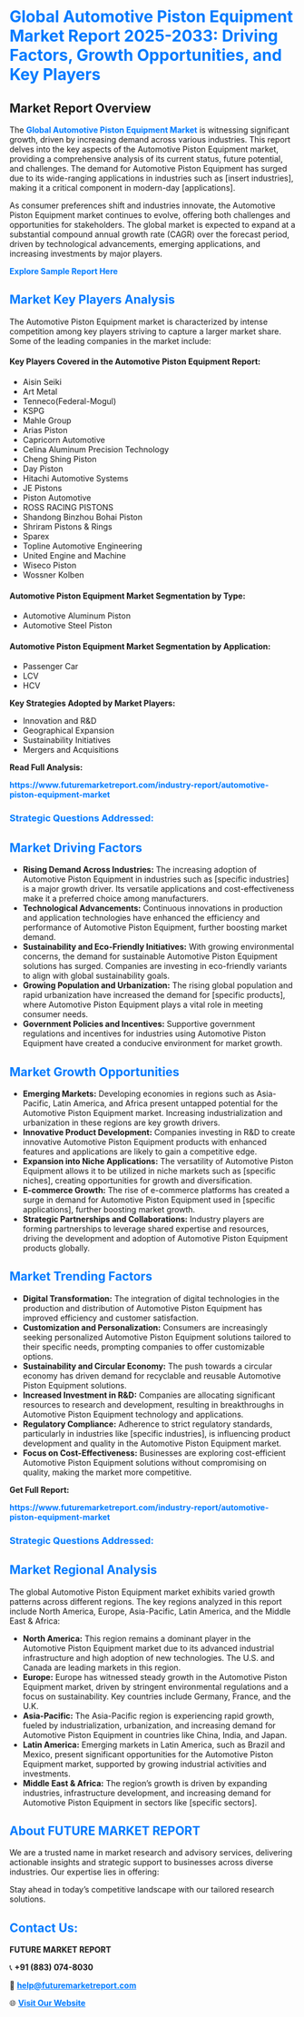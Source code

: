 <h1 style="color: #007BFF;">Global Automotive Piston Equipment Market Report 2025-2033: Driving Factors, Growth Opportunities, and Key Players</h1>

<section id="overview">
<h2>Market Report Overview</h2>
<p>The <a href="https://www.futuremarketreport.com/industry-report/automotive-piston-equipment-market" style="color: #007BFF; text-decoration: none;"><strong>Global Automotive Piston Equipment Market</strong></a> is witnessing significant growth, driven by increasing demand across various industries. This report delves into the key aspects of the Automotive Piston Equipment market, providing a comprehensive analysis of its current status, future potential, and challenges. The demand for Automotive Piston Equipment has surged due to its wide-ranging applications in industries such as [insert industries], making it a critical component in modern-day [applications].</p>
<p>As consumer preferences shift and industries innovate, the Automotive Piston Equipment market continues to evolve, offering both challenges and opportunities for stakeholders. The global market is expected to expand at a substantial compound annual growth rate (CAGR) over the forecast period, driven by technological advancements, emerging applications, and increasing investments by major players.</p>
</section>

<section id="overview">
<p><a href="https://www.futuremarketreport.com/request-sample/reportId=55059" style="color: #007BFF; text-decoration: none;"><strong>Explore Sample Report Here</strong></a></p>
</section>

<section id="key-players">
<h2 style="color: #007BFF;">Market Key Players Analysis</h2>
<p>The Automotive Piston Equipment market is characterized by intense competition among key players striving to capture a larger market share. Some of the leading companies in the market include:</p>
<h4>Key Players Covered in the Automotive Piston Equipment Report:</h4>
<ul><li>Aisin Seiki</li><li>Art Metal</li><li>Tenneco(Federal-Mogul)</li><li>KSPG</li><li>Mahle Group</li><li>Arias Piston</li><li>Capricorn Automotive</li><li>Celina Aluminum Precision Technology</li><li>Cheng Shing Piston</li><li>Day Piston</li><li>Hitachi Automotive Systems</li><li>JE Pistons</li><li>Piston Automotive</li><li>ROSS RACING PISTONS</li><li>Shandong Binzhou Bohai Piston</li><li>Shriram Pistons &amp; Rings</li><li>Sparex</li><li>Topline Automotive Engineering</li><li>United Engine and Machine</li><li>Wiseco Piston</li><li>Wossner Kolben</li></ul>
<h4>Automotive Piston Equipment Market Segmentation by Type:</h4>
<ul><li>Automotive Aluminum Piston</li><li>Automotive Steel Piston</li></ul>

<h4>Automotive Piston Equipment Market Segmentation by Application:</h4>
<ul><li>Passenger Car</li><li>LCV</li><li>HCV</li></ul>
<p><strong>Key Strategies Adopted by Market Players:</strong></p>
<ul>
<li>Innovation and R&D</li>
<li>Geographical Expansion</li>
<li>Sustainability Initiatives</li>
<li>Mergers and Acquisitions</li>
</ul>
</section>

<section>
<p><strong>Read Full Analysis: </strong></p><a href="https://www.futuremarketreport.com/industry-report/automotive-piston-equipment-market" style="color: #007BFF; text-decoration: none;"><strong>https://www.futuremarketreport.com/industry-report/automotive-piston-equipment-market</strong></a>
<h3 style="color: #007BFF;">Strategic Questions Addressed:</h3>
</section>

<section id="driving-factors">
<h2 style="color: #007BFF;">Market Driving Factors</h2>
<ul>
<li><strong>Rising Demand Across Industries:</strong> The increasing adoption of Automotive Piston Equipment in industries such as [specific industries] is a major growth driver. Its versatile applications and cost-effectiveness make it a preferred choice among manufacturers.</li>
<li><strong>Technological Advancements:</strong> Continuous innovations in production and application technologies have enhanced the efficiency and performance of Automotive Piston Equipment, further boosting market demand.</li>
<li><strong>Sustainability and Eco-Friendly Initiatives:</strong> With growing environmental concerns, the demand for sustainable Automotive Piston Equipment solutions has surged. Companies are investing in eco-friendly variants to align with global sustainability goals.</li>
<li><strong>Growing Population and Urbanization:</strong> The rising global population and rapid urbanization have increased the demand for [specific products], where Automotive Piston Equipment plays a vital role in meeting consumer needs.</li>
<li><strong>Government Policies and Incentives:</strong> Supportive government regulations and incentives for industries using Automotive Piston Equipment have created a conducive environment for market growth.</li>
</ul>
</section>

<section id="growth-opportunities">
<h2 style="color: #007BFF;">Market Growth Opportunities</h2>
<ul>
<li><strong>Emerging Markets:</strong> Developing economies in regions such as Asia-Pacific, Latin America, and Africa present untapped potential for the Automotive Piston Equipment market. Increasing industrialization and urbanization in these regions are key growth drivers.</li>
<li><strong>Innovative Product Development:</strong> Companies investing in R&D to create innovative Automotive Piston Equipment products with enhanced features and applications are likely to gain a competitive edge.</li>
<li><strong>Expansion into Niche Applications:</strong> The versatility of Automotive Piston Equipment allows it to be utilized in niche markets such as [specific niches], creating opportunities for growth and diversification.</li>
<li><strong>E-commerce Growth:</strong> The rise of e-commerce platforms has created a surge in demand for Automotive Piston Equipment used in [specific applications], further boosting market growth.</li>
<li><strong>Strategic Partnerships and Collaborations:</strong> Industry players are forming partnerships to leverage shared expertise and resources, driving the development and adoption of Automotive Piston Equipment products globally.</li>
</ul>
</section>

<section id="trending-factors">
<h2 style="color: #007BFF;">Market Trending Factors</h2>
<ul>
<li><strong>Digital Transformation:</strong> The integration of digital technologies in the production and distribution of Automotive Piston Equipment has improved efficiency and customer satisfaction.</li>
<li><strong>Customization and Personalization:</strong> Consumers are increasingly seeking personalized Automotive Piston Equipment solutions tailored to their specific needs, prompting companies to offer customizable options.</li>
<li><strong>Sustainability and Circular Economy:</strong> The push towards a circular economy has driven demand for recyclable and reusable Automotive Piston Equipment solutions.</li>
<li><strong>Increased Investment in R&D:</strong> Companies are allocating significant resources to research and development, resulting in breakthroughs in Automotive Piston Equipment technology and applications.</li>
<li><strong>Regulatory Compliance:</strong> Adherence to strict regulatory standards, particularly in industries like [specific industries], is influencing product development and quality in the Automotive Piston Equipment market.</li>
<li><strong>Focus on Cost-Effectiveness:</strong> Businesses are exploring cost-efficient Automotive Piston Equipment solutions without compromising on quality, making the market more competitive.</li>
</ul>
</section>

<section>
<p><strong>Get Full Report: </strong></p><a href="https://www.futuremarketreport.com/industry-report/automotive-piston-equipment-market" style="color: #007BFF; text-decoration: none;"><strong>https://www.futuremarketreport.com/industry-report/automotive-piston-equipment-market</strong></a>
<h3 style="color: #007BFF;">Strategic Questions Addressed:</h3>
</section>


<section id="regional-analysis">
<h2 style="color: #007BFF;">Market Regional Analysis</h2>
<p>The global Automotive Piston Equipment market exhibits varied growth patterns across different regions. The key regions analyzed in this report include North America, Europe, Asia-Pacific, Latin America, and the Middle East & Africa:</p>
<ul>
<li><strong>North America:</strong> This region remains a dominant player in the Automotive Piston Equipment market due to its advanced industrial infrastructure and high adoption of new technologies. The U.S. and Canada are leading markets in this region.</li>
<li><strong>Europe:</strong> Europe has witnessed steady growth in the Automotive Piston Equipment market, driven by stringent environmental regulations and a focus on sustainability. Key countries include Germany, France, and the U.K.</li>
<li><strong>Asia-Pacific:</strong> The Asia-Pacific region is experiencing rapid growth, fueled by industrialization, urbanization, and increasing demand for Automotive Piston Equipment in countries like China, India, and Japan.</li>
<li><strong>Latin America:</strong> Emerging markets in Latin America, such as Brazil and Mexico, present significant opportunities for the Automotive Piston Equipment market, supported by growing industrial activities and investments.</li>
<li><strong>Middle East & Africa:</strong> The region’s growth is driven by expanding industries, infrastructure development, and increasing demand for Automotive Piston Equipment in sectors like [specific sectors].</li>
</ul>
</section>

<footer>
<h2 style="color: #007BFF;">About FUTURE MARKET REPORT</h2>
<p>We are a trusted name in market research and advisory services, delivering actionable insights and strategic support to businesses across diverse industries. Our expertise lies in offering:</p>

<p>Stay ahead in today’s competitive landscape with our tailored research solutions.</p>

<h2 style="color: #007BFF;">Contact Us:</h2>
<p><strong>FUTURE MARKET REPORT</strong></p>
<p>📞 <strong>+91 (883) 074-8030</strong></p>
<p>📧 <strong><a href="mailto:help@futuremarketreport.com" style="color: #007BFF;">help@futuremarketreport.com</a></strong></p>
<p>🌐 <strong><a href="https://www.futuremarketreport.com/" style="color: #007BFF;">Visit Our Website</a></strong></p>
</footer>